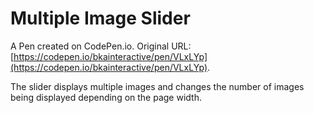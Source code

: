 # Multiple Image Slider

A Pen created on CodePen.io. Original URL: [https://codepen.io/bkainteractive/pen/VLxLYp](https://codepen.io/bkainteractive/pen/VLxLYp).

The slider displays multiple images and changes the number of images being displayed depending on the page width.
